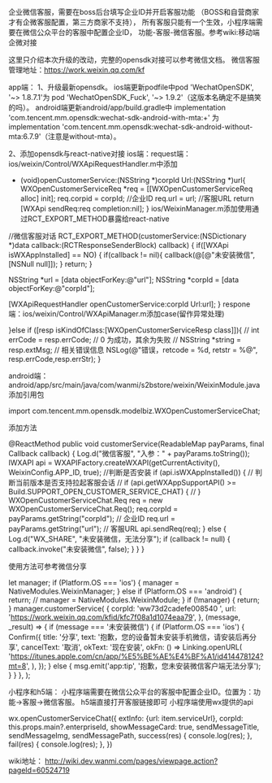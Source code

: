 企业微信客服，需要在boss后台填写企业ID并开启客服功能
（BOSS和自营商家才有企微客服配置，第三方商家不支持），
所有客服只能有一个生效，小程序端需要在微信公众平台的客服中配置企业ID，
功能-客服-微信客服。参考wiki:移动端企微对接

这里只介绍本次升级的改动，完整的opensdk对接可以参考微信文档。
微信客服管理地址：https://work.weixin.qq.com/kf

app端：
1、升级最新opensdk。
ios端更新podfile中pod 'WechatOpenSDK', '~> 1.8.7.1'为 pod 'WechatOpenSDK_Fuck', '~> 1.9.2'（这版本名确定不是搞笑的吗）。
android端更新android/app/build.gradle中 implementation 'com.tencent.mm.opensdk:wechat-sdk-android-with-mta:+' 为 implementation 'com.tencent.mm.opensdk:wechat-sdk-android-without-mta:6.7.9'（注意是without-mta）。

2、添加opensdk与react-native对接
ios端：request端：ios/weixin/Control/WXApiRequestHandler.m中添加
+ (void)openCustomerService:(NSString *)corpId
 Url:(NSString *)url{
 WXOpenCustomerServiceReq *req = [[WXOpenCustomerServiceReq alloc] init];
 req.corpid = corpId; //企业ID
 req.url = url; //客服URL
 return [WXApi sendReq:req completion:nil];
}
ios/WeixinManager.m添加使用通过RCT_EXPORT_METHOD暴露给react-native

//微信客服对话
RCT_EXPORT_METHOD(customerService:(NSDictionary *)data
 callback:(RCTResponseSenderBlock) callback) {
 if([WXApi isWXAppInstalled] == NO) {
 if(callback != nil){
 callback(@[@"未安装微信", [NSNull null]]);
 }
 return;
 }
 
 NSString *url = [data objectForKey:@"url"];
 NSString *corpId = [data objectForKey:@"corpId"];
 
 [WXApiRequestHandler openCustomerService:corpId
 Url:url];
}
respone端：ios/weixin/Control/WXApiManager.m添加case(留作异常处理)

}else if ([resp isKindOfClass:[WXOpenCustomerServiceResp class]]){
 // int errCode = resp.errCode; // 0 为成功，其余为失败
 // NSString *string = resp.extMsg; // 相关错误信息
 NSLog(@"错误，retcode = %d, retstr = %@", resp.errCode,resp.errStr);
 }


android端：android/app/src/main/java/com/wanmi/s2bstore/weixin/WeixinModule.java添加引用包

import com.tencent.mm.opensdk.modelbiz.WXOpenCustomerServiceChat;

添加方法

@ReactMethod
 public void customerService(ReadableMap payParams, final Callback callback) {
 Log.d("微信客服", "入参：" + payParams.toString());
 IWXAPI api = WXAPIFactory.createWXAPI(getCurrentActivity(), WeixinConfig.APP_ID, true);
 //判断是否安装
 if (api.isWXAppInstalled()) {
 // 判断当前版本是否支持拉起客服会话
 // if (api.getWXAppSupportAPI() >= Build.SUPPORT_OPEN_CUSTOMER_SERVICE_CHAT) {
 // }
 WXOpenCustomerServiceChat.Req req = new WXOpenCustomerServiceChat.Req();
 req.corpId = payParams.getString("corpId"); // 企业ID
 req.url = payParams.getString("url"); // 客服URL
 api.sendReq(req);
 } else {
 Log.d("WX_SHARE", "未安装微信，无法分享");
 if (callback != null) {
 callback.invoke("未安装微信", false);
 }
 }
 }


使用方法可参考微信分享

let manager;
 if (Platform.OS === 'ios') {
 manager = NativeModules.WeixinManager;
 } else if (Platform.OS === 'android') {
 return;
 // manager = NativeModules.WeixinModule;
 }
 if (!manager) {
 return;
 }
 manager.customerService(
 {
 corpId: 'ww73d2cadefe008540 ',
 url: 'https://work.weixin.qq.com/kfid/kfc7f08a1d1074eaa79',
 },
 (message, _result) => {
 if (message === '未安装微信') {
 if (Platform.OS === 'ios') {
 Confirm({
 title: '分享',
 text: '抱歉，您的设备暂未安装手机微信，请安装后再分享',
 cancelText: '取消',
 okText: '现在安装',
 okFn: () =>
 Linking.openURL(
 'https://itunes.apple.com/cn/app/%E5%BE%AE%E4%BF%A1/id414478124?mt=8',
 ),
 });
 } else {
 msg.emit('app:tip', '抱歉，您未安装微信客户端无法分享');
 }
 }
 },
 );


小程序和h5端：
小程序端需要在微信公众平台的客服中配置企业ID。位置为：功能->客服->微信客服。
h5端直接打开客服链接即可
小程序端使用wx提供的api

wx.openCustomerServiceChat({
 extInfo: {url: item.serviceUrl},
 corpId: this.props.main?.enterpriseId,
 showMessageCard: true,
 sendMessageTitle,
 sendMessageImg,
 sendMessagePath,
 success(res) {
 console.log(res);
 },
 fail(res) {
 console.log(res);
 },
 })
 
 wiki地址：
 http://wiki.dev.wanmi.com/pages/viewpage.action?pageId=60524719